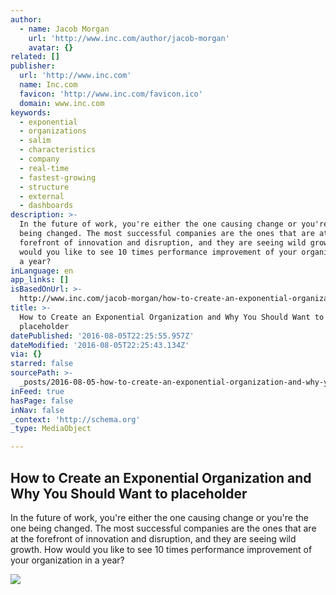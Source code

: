 ```yaml
---
author:
  - name: Jacob Morgan
    url: 'http://www.inc.com/author/jacob-morgan'
    avatar: {}
related: []
publisher:
  url: 'http://www.inc.com'
  name: Inc.com
  favicon: 'http://www.inc.com/favicon.ico'
  domain: www.inc.com
keywords:
  - exponential
  - organizations
  - salim
  - characteristics
  - company
  - real-time
  - fastest-growing
  - structure
  - external
  - dashboards
description: >-
  In the future of work, you're either the one causing change or you're the one
  being changed. The most successful companies are the ones that are at the
  forefront of innovation and disruption, and they are seeing wild growth. How
  would you like to see 10 times performance improvement of your organization in
  a year?
inLanguage: en
app_links: []
isBasedOnUrl: >-
  http://www.inc.com/jacob-morgan/how-to-create-an-exponential-organization-and-why-you-should-want-tobrspan-id.html?cid=sf01001&sr_share=twitter
title: >-
  How to Create an Exponential Organization and Why You Should Want to
  placeholder
datePublished: '2016-08-05T22:25:55.957Z'
dateModified: '2016-08-05T22:25:43.134Z'
via: {}
starred: false
sourcePath: >-
  _posts/2016-08-05-how-to-create-an-exponential-organization-and-why-you-should.md
inFeed: true
hasPage: false
inNav: false
_context: 'http://schema.org'
_type: MediaObject

---
```

<article style=""><h1>How to Create an Exponential Organization and Why You Should Want to placeholder</h1><p>In the future of work, you're either the one causing change or you're the one being changed. The most successful companies are the ones that are at the forefront of innovation and disruption, and they are seeing wild growth. How would you like to see 10 times performance improvement of your organization in a year?</p><img src="http://www.incimages.com/uploaded_files/image/970x450/getty_463028397_2000133320009280171_103347.jpg" /></article>